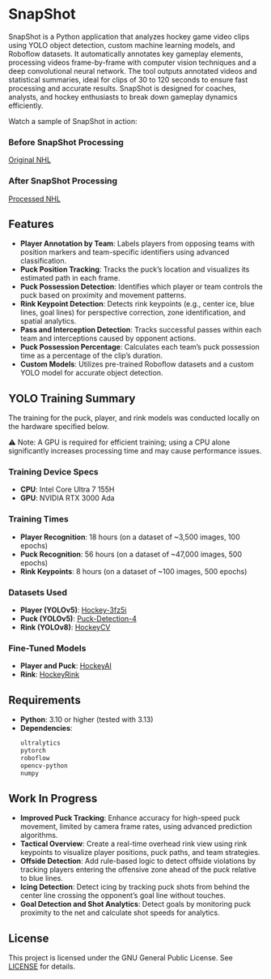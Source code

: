 # SnapShot
SnapShot is a Python application that analyzes hockey game video clips using YOLO object detection, custom machine learning models, and Roboflow datasets. It automatically annotates key gameplay elements, processing videos frame-by-frame with computer vision techniques and a deep convolutional neural network. The tool outputs annotated videos and statistical summaries, ideal for clips of 30 to 120 seconds to ensure fast processing and accurate results. SnapShot is designed for coaches, analysts, and hockey enthusiasts to break down gameplay dynamics efficiently.

Watch a sample of SnapShot in action:  
### Before SnapShot Processing  
[Original NHL](https://github.com/user-attachments/assets/7fd4311b-6692-468c-8a49-b977d13f9174)  

### After SnapShot Processing  
[Processed NHL](https://github.com/user-attachments/assets/9523a3b1-15fc-441a-8618-b74015f6869b)  

## Features
- **Player Annotation by Team**: Labels players from opposing teams with position markers and team-specific identifiers using advanced classification.  
- **Puck Position Tracking**: Tracks the puck’s location and visualizes its estimated path in each frame.  
- **Puck Possession Detection**: Identifies which player or team controls the puck based on proximity and movement patterns.  
- **Rink Keypoint Detection**: Detects rink keypoints (e.g., center ice, blue lines, goal lines) for perspective correction, zone identification, and spatial analytics.  
- **Pass and Interception Detection**: Tracks successful passes within each team and interceptions caused by opponent actions.  
- **Puck Possession Percentage**: Calculates each team’s puck possession time as a percentage of the clip’s duration.  
- **Custom Models**: Utilizes pre-trained Roboflow datasets and a custom YOLO model for accurate object detection.  

## YOLO Training Summary
The training for the puck, player, and rink models was conducted locally on the hardware specified below. 

⚠️ Note: A GPU is required for efficient training; using a CPU alone significantly increases processing time and may cause performance issues.  

### Training Device Specs
- **CPU**: Intel Core Ultra 7 155H  
- **GPU**: NVIDIA RTX 3000 Ada  

### Training Times
- **Player Recognition**: 18 hours (on a dataset of ~3,500 images, 100 epochs)  
- **Puck Recognition**: 56 hours (on a dataset of ~47,000 images, 500 epochs)  
- **Rink Keypoints**: 8 hours (on a dataset of ~100 images, 500 epochs)

### Datasets Used
- **Player (YOLOv5)**: [Hockey-3fz5i](https://universe.roboflow.com/francisco-workspace/hockey-3fz5i/dataset/7)  
- **Puck (YOLOv5)**: [Puck-Detection-4](https://universe.roboflow.com/rapid-q94xs/puck-detection-4/dataset/5)  
- **Rink (YOLOv8)**: [HockeyCV](https://universe.roboflow.com/hockeycv-hpnix/hockeycv)  

### Fine-Tuned Models
- **Player and Puck**: [HockeyAI](https://huggingface.co/spaces/SimulaMet-HOST/HockeyAI/tree/main)  
- **Rink**: [HockeyRink](https://huggingface.co/SimulaMet-HOST/HockeyRink/tree/main)  

## Requirements
- **Python**: 3.10 or higher (tested with 3.13)  
- **Dependencies**:  
  ```bash
  ultralytics
  pytorch
  roboflow
  opencv-python
  numpy
  ```

## Work In Progress
- **Improved Puck Tracking**: Enhance accuracy for high-speed puck movement, limited by camera frame rates, using advanced prediction algorithms.  
- **Tactical Overview**: Create a real-time overhead rink view using rink keypoints to visualize player positions, puck paths, and team strategies.  
- **Offside Detection**: Add rule-based logic to detect offside violations by tracking players entering the offensive zone ahead of the puck relative to blue lines.  
- **Icing Detection**: Detect icing by tracking puck shots from behind the center line crossing the opponent’s goal line without touches.  
- **Goal Detection and Shot Analytics**: Detect goals by monitoring puck proximity to the net and calculate shot speeds for analytics.  

## License
This project is licensed under the GNU General Public License. See [LICENSE](LICENSE) for details.
